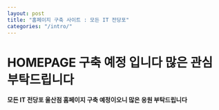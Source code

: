 ```yaml
---
layout: post
title: "홈페이지 구축 사이트 : 모든 IT 전당포"
categories: "/intro/"
---
```


# HOMEPAGE 구축 예정 입니다 많은 관심 부탁드립니다

<b>모든 IT 전당포 울산점 홈페이지 구축 예정이오니 많은 응원 부탁드립니다</b>
